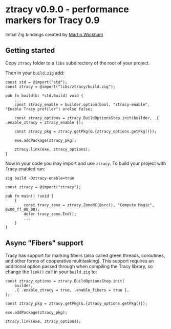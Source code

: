 # ztracy v0.9.0 - performance markers for Tracy 0.9

Initial Zig bindings created by [Martin Wickham](https://github.com/SpexGuy/Zig-Tracy)

## Getting started

Copy `ztracy` folder to a `libs` subdirectory of the root of your project.

Then in your `build.zig` add:

```zig
const std = @import("std");
const ztracy = @import("libs/ztracy/build.zig");

pub fn build(b: *std.Build) void {
    ...
    const ztracy_enable = builder.option(bool, "ztracy-enable", "Enable Tracy profiler") orelse false;

    const ztracy_options = ztracy.BuildOptionsStep.init(builder, .{ .enable_ztracy = ztracy_enable });

    const ztracy_pkg = ztracy.getPkg(&.{ztracy_options.getPkg()});

    exe.addPackage(ztracy_pkg);

    ztracy.link(exe, ztracy_options);
}
```

Now in your code you may import and use `ztracy`. To build your project with Tracy enabled run:

`zig build -Dztracy-enable=true`

```zig
const ztracy = @import("ztracy");

pub fn main() !void {
    {
        const tracy_zone = ztracy.ZoneNC(@src(), "Compute Magic", 0x00_ff_00_00);
        defer tracy_zone.End();
        ...
    }
}
```

## Async "Fibers" support

Tracy has support for marking fibers (also called green threads,
coroutines, and other forms of cooperative multitasking). This support requires
an additional option passed through when compiling the Tracy library, so change
the `link()` call in your `build.zig` to:

```zig
const ztracy_options = ztracy.BuildOptionsStep.init(
    builder,
    .{ .enable_ztracy = true, .enable_fibers = true },
);

const ztracy_pkg = ztracy.getPkg(&.{ztracy_options.getPkg()});

exe.addPackage(ztracy_pkg);

ztracy.link(exe, ztracy_options);
```
